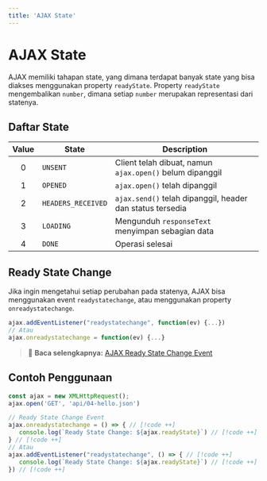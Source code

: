 ```yaml
---
title: 'AJAX State'
---
```


# AJAX State

AJAX memiliki tahapan state, yang dimana terdapat banyak state yang bisa diakses menggunakan property `readyState`. Property `readyState` mengembalikan `number`, dimana setiap `number` merupakan representasi dari statenya.

## Daftar State

| Value | State  | Description |
| :---: | ------ | ----------- |
| 0     | `UNSENT` | Client telah dibuat, namun `ajax.open()` belum dipanggil |
| 1     | `OPENED` | `ajax.open()` telah dipanggil |
| 2     | `HEADERS_RECEIVED` | `ajax.send()` telah dipanggil, header dan status tersedia |
| 3     | `LOADING` | Mengunduh `responseText` menyimpan sebagian data |
| 4     | `DONE` | Operasi selesai |

## Ready State Change

Jika ingin mengetahui setiap perubahan pada statenya, AJAX bisa menggunakan event `readystatechange`, atau menggunakan property `onreadystatechange`.

```js
ajax.addEventListener("readystatechange", function(ev) {...})
// Atau
ajax.onreadystatechange = function(ev) {...}
```

> :memo: **Baca selengkapnya:** [AJAX Ready State Change Event](https://developer.mozilla.org/en-US/docs/Web/API/XMLHttpRequest/onreadystatechange)


## Contoh Penggunaan

```js
const ajax = new XMLHttpRequest();
ajax.open('GET', 'api/04-hello.json')

// Ready State Change Event
ajax.onreadystatechange = () => { // [!code ++]
   console.log(`Ready State Change: ${ajax.readyState}`) // [!code ++]
} // [!code ++]
// Atau 
ajax.addEventListener("readystatechange", () => { // [!code ++]
   console.log(`Ready State Change: ${ajax.readyState}`) // [!code ++]
}) // [!code ++]
```
